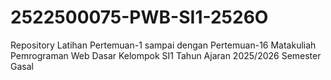 # 2522500075-PWB-SI1-2526O
Repository Latihan Pertemuan-1 sampai dengan Pertemuan-16 Matakuliah Pemrograman Web Dasar Kelompok SI1 Tahun Ajaran 2025/2026 Semester Gasal
